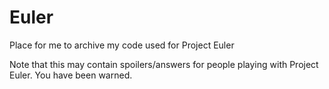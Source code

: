 # Euler
Place for me to archive my code used for Project Euler

Note that this may contain spoilers/answers for people playing with Project Euler. You have been warned.
